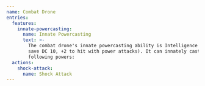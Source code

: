 ```yaml
---
name: Combat Drone
entries:
  features:
    innate-powercasting:
      name: Innate Powercasting
      text: >-
        The combat drone's innate powercasting ability is Intelligence (power
        save DC 10, +2 to hit with power attacks). It can innately cast the
        following powers:
  actions:
    shock-attack:
      name: Shock Attack
---
```

